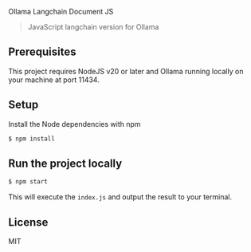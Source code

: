 Ollama Langchain Document JS

> JavaScript langchain version for Ollama

## Prerequisites

This project requires NodeJS v20 or later and Ollama running locally on your machine at port 11434.

## Setup

Install the Node dependencies with npm

```sh
$ npm install
```

## Run the project locally

```sh
$ npm start
```

This will execute the `index.js` and output the result to your terminal.

## License

MIT
